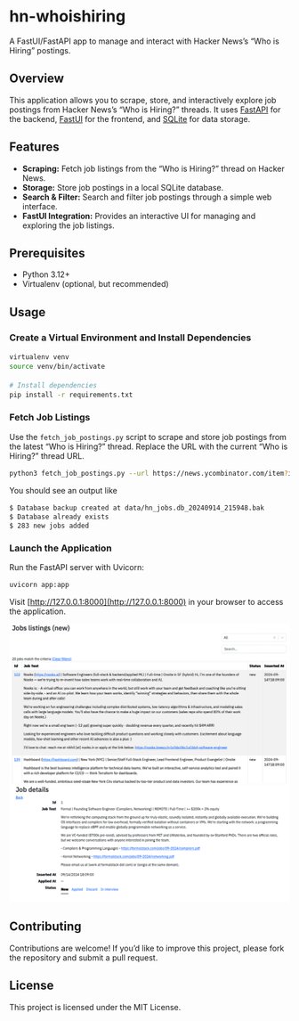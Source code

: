 # hn-whoishiring

A FastUI/FastAPI app to manage and interact with Hacker News’s “Who is Hiring” postings.

## Overview

This application allows you to scrape, store, and interactively explore job postings from Hacker News’s “Who is Hiring?” threads. It uses [FastAPI](https://fastapi.tiangolo.com) for the backend, [FastUI](https://github.com/pydantic/FastUI) for the frontend, and [SQLite](https://www.sqlite.org) for data storage.

## Features

 - **Scraping:** Fetch job listings from the “Who is Hiring?” thread on Hacker News.
 - **Storage:** Store job postings in a local SQLite database.
 - **Search & Filter:** Search and filter job postings through a simple web interface.
 - **FastUI Integration:** Provides an interactive UI for managing and exploring the job listings.

## Prerequisites

 - Python 3.12+
 - Virtualenv (optional, but recommended)

## Usage

### Create a Virtual Environment and Install Dependencies

```bash
virtualenv venv
source venv/bin/activate

# Install dependencies
pip install -r requirements.txt
```

### Fetch Job Listings

Use the `fetch_job_postings.py` script to scrape and store job postings from the latest “Who is Hiring?” thread. Replace the URL with the current “Who is Hiring?” thread URL.

```bash
python3 fetch_job_postings.py --url https://news.ycombinator.com/item?id=41425910
```

You should see an output like
```
$ Database backup created at data/hn_jobs.db_20240914_215948.bak
$ Database already exists
$ 283 new jobs added
```

### Launch the Application
Run the FastAPI server with Uvicorn:

```bash
uvicorn app:app
```

Visit [http://127.0.0.1:8000](http://127.0.0.1:8000) in your browser to access the application.

![Main page](img/main.png)
![Job posting](img/posting.png)

## Contributing

Contributions are welcome! If you’d like to improve this project, please fork the repository and submit a pull request.

## License

This project is licensed under the MIT License.
